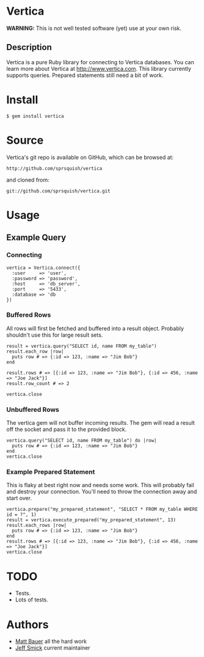 # Vertica

**WARNING:** This is not well tested software (yet) use at your own risk.

## Description

Vertica is a pure Ruby library for connecting to Vertica databases.  You can learn more
about Vertica at http://www.vertica.com.  This library currently supports queries. Prepared
statements still need a bit of work.

# Install

    $ gem install vertica

# Source

Vertica's git repo is available on GitHub, which can be browsed at:

    http://github.com/sprsquish/vertica

and cloned from:

    git://github.com/sprsquish/vertica.git

# Usage

## Example Query

### Connecting

    vertica = Vertica.connect({
      :user     => 'user',
      :password => 'password',
      :host     => 'db_server',
      :port     => '5433',
      :database => 'db
    })

### Buffered Rows

All rows will first be fetched and buffered into a result object. Probably shouldn't use
this for large result sets.

    result = vertica.query("SELECT id, name FROM my_table")
    result.each_row |row|
      puts row # => {:id => 123, :name => "Jim Bob"}
    end

    result.rows # => [{:id => 123, :name => "Jim Bob"}, {:id => 456, :name => "Joe Jack"}]
    result.row_count # => 2

    vertica.close

### Unbuffered Rows

The vertica gem will not buffer incoming results. The gem will read a result off the
socket and pass it to the provided block.

    vertica.query("SELECT id, name FROM my_table") do |row|
      puts row # => {:id => 123, :name => "Jim Bob"}
    end
    vertica.close

### Example Prepared Statement

This is flaky at best right now and needs some work. This will probably fail and destroy
your connection. You'll need to throw the connection away and start over.

    vertica.prepare("my_prepared_statement", "SELECT * FROM my_table WHERE id = ?", 1)
    result = vertica.execute_prepared("my_prepared_statement", 13)
    result.each_rows |row|
      puts row # => {:id => 123, :name => "Jim Bob"}
    end
    result.rows # => [{:id => 123, :name => "Jim Bob"}, {:id => 456, :name => "Joe Jack"}]
    vertica.close

# TODO

 * Tests.
 * Lots of tests.

# Authors

 * [Matt Bauer](http://github.com/mattbauer) all the hard work
 * [Jeff Smick](http://github.com/sprsquish) current maintainer
